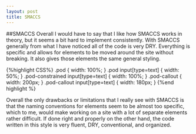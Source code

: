 ```yaml
---
layout: post
title: SMACCS
---
```


##SMACCS
Overall I would have to say that I like how SMACCS works in theory, but it seems a bit hard to implement consistently.
With SMACCS generally from what I have noticed all of the code is very DRY. Everything is specific and allows for elements to
be moved around the site without breaking. It also gives those elements the same general styling.

{%highlight CSS%}
.pod { width: 100%; } 
.pod input[type=text] { width: 50%; } 
.pod-constrained input[type=text] { width: 100%; } 
.pod-callout { width: 200px; } 
.pod-callout input[type=text] { width: 180px; }
{%end highlight %}

Overall the only drawbacks or limitations that I really see with SMACCS is that the naming conventions for elements seem 
to be almost too specific, which to me, would make working on a site with a lot of separate elements rather difficult.
If done right and properly on the other hand, the code written in this style is very fluent, DRY, conventional, and
organized.
